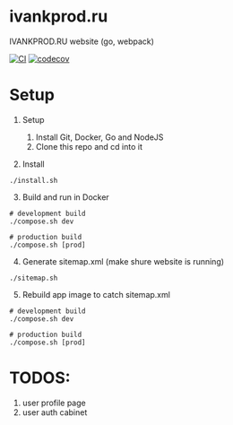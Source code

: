 # ivankprod.ru
IVANKPROD.RU website
(go, webpack)

[![CI](https://github.com/ivankprod/ivankprod.ru/actions/workflows/ci.yml/badge.svg)](https://github.com/ivankprod/ivankprod.ru/actions/workflows/ci.yml)
[![codecov](https://codecov.io/gh/ivankprod/ivankprod.ru/branch/main/graph/badge.svg?token=NLBM9MA475)](https://codecov.io/gh/ivankprod/ivankprod.ru)

# Setup
1. Setup
    1. Install Git, Docker, Go and NodeJS
    2. Clone this repo and cd into it

2. Install
```shell
./install.sh
```

3. Build and run in Docker
```shell
# development build
./compose.sh dev

# production build
./compose.sh [prod]
```

4. Generate sitemap.xml (make shure website is running)
```shell
./sitemap.sh
```

5. Rebuild app image to catch sitemap.xml
```shell
# development build
./compose.sh dev

# production build
./compose.sh [prod]
```

# TODOS:
1. user profile page
2. user auth cabinet

